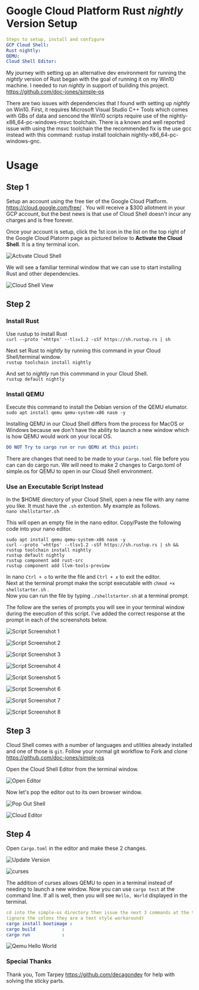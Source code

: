 # Google Cloud Platform Rust *nightly* Version Setup
```yaml
Steps to setup, install and configure  
GCP Cloud Shell:  
Rust nightly:  
QEMU:  
Cloud Shell Editor:  
```
  
My journey with setting up an alternative dev environment for running the *nightly* version of Rust began with the goal of running it on my Win10 machine. I needed to run *nightly* in support of building this project.  https://github.com/doc-jones/simple-os  
  
There are two issues with dependencies that I found with setting up *nightly* on Win10. First, it requires Microsoft Visual Studio C++ Tools which comes with GBs of data and sencond the Win10 scripts require use of the nightly-x86_64-pc-windows-msvc toolchain.  There is a known and well reported issue with using the msvc toolchain the the recommended fix is the use gcc instead with this command:  rustup install toolchain nightly-x86_64-pc-windows-gnc.  

# Usage  

## Step 1  

Setup an account using the free tier of the Google Cloud Platform. https://cloud.google.com/free/ . You will receive a $300 allotment in your GCP account, but the best news is that use of Cloud Shell doesn't incur any charges and is free forever.  

Once your account is setup, click the 1st icon in the list on the top right of the Google Cloud Platorm page as pictured below to **Activate the Cloud Shell**. It is a tiny terminal icon.  

![Activate Cloud Shell](https://user-images.githubusercontent.com/37349558/107147554-b3b64600-691c-11eb-8fd2-0b576af2da11.png)  

We will see a familiar terminal window that we can use to start installing Rust and other dependencies.  

![Cloud Shell View](https://user-images.githubusercontent.com/37349558/107151882-06026180-6933-11eb-99b2-640628512192.png)  

## Step 2

### Install Rust
  
Use rustup to install Rust  
`curl --proto '=https' --tlsv1.2 -sSf https://sh.rustup.rs | sh`  

Next set Rust to *nightly* by running this command in your Cloud Shell/terminal window.  
`rustup toolchain install nightly`

And set to *nightly* run this commmand in your Cloud Shell.  
`rustup default nightly`  

  
### Install QEMU
  
Execute this command to install the Debian version of the QEMU elumator.  
`sudo apt install qemu qemu-system-x86 nasm -y`  
  
Installing QEMU in our Cloud Shell differs from the process for MacOS or Windows because we don't have the ability to launch a new window which is how QEMU would work on your local OS.
```yaml
DO NOT Try to cargo run or run QEMU at this point:
```  
  
There are changes that need to be made to your `Cargo.toml` file before you can can do cargo run. We will need to make 2 changes to Cargo.toml of simple.os for QEMU to open in our Cloud Shell environment.  
  
  
### Use an Executable Script Instead
  
In the $HOME directory of your Cloud Shell, open a new file with any name you like. It must have the `.sh` extention.  My example as follows.  
`nano shellstarter.sh`  
  
This will open an empty file in the nano editor.  Copy/Paste the following code into your nano editor.  
```
sudo apt install qemu qemu-system-x86 nasm -y
curl --proto '=https' --tlsv1.2 -sSf https://sh.rustup.rs | sh &&
rustup toolchain install nightly
rustup default nightly
rustup component add rust-src
rustup component add llvm-tools-preview
```  
In nano `Ctrl + o` to write the file and `Ctrl + x` to exit the editor.   
Next at the terminal prompt make the script executable with `chmod +x shellstarter.sh` .  
Now you can run the file by typing `./shellstarter.sh` at a terminal prompt.  

The follow are the series of prompts you will see in your terminal window during the execution of this script.  I've added the correct response at the prompt in each of the screenshots below.  

![Script Screenshot 1](https://user-images.githubusercontent.com/37349558/107191485-3ccf8a80-69ba-11eb-9cab-3d982f48c8c7.png)
  
![Script Screenshot 2](https://user-images.githubusercontent.com/37349558/107191482-3c36f400-69ba-11eb-892e-d8299b708bf7.png)
  
![Script Screenshot 3](https://user-images.githubusercontent.com/37349558/107191481-3c36f400-69ba-11eb-8375-d5c34805db01.png)
  
![Script Screenshot 4](https://user-images.githubusercontent.com/37349558/107191479-3c36f400-69ba-11eb-8041-148ab8a3516c.png)
  
![Script Screenshot 5](https://user-images.githubusercontent.com/37349558/107191478-3c36f400-69ba-11eb-820d-6e5e79e06798.png)
  
![Script Screenshot 6](https://user-images.githubusercontent.com/37349558/107191488-3ccf8a80-69ba-11eb-85f5-d9030161a133.png)
  
![Script Screenshot 7](https://user-images.githubusercontent.com/37349558/107191487-3ccf8a80-69ba-11eb-9e96-dc4f986d0e66.png)
  
![Script Screenshot 8](https://user-images.githubusercontent.com/37349558/107191486-3ccf8a80-69ba-11eb-9282-7e90479788ee.png)
  
## Step 3  
  
Cloud Shell comes with a number of languages and utilities already installed and one of those is `git`.  Follow your normal git workflow to Fork and clone https://github.com/doc-jones/simple-os   
  
Open the Cloud Shell Editor from the terminal window.  
  
![Open Editor](https://user-images.githubusercontent.com/37349558/107153253-7365c080-693a-11eb-8ae5-db2e124c2929.png)
  
Now let's pop the editor out to its own browser window.  
  
![Pop Out Shell](https://user-images.githubusercontent.com/37349558/107153363-1ae2f300-693b-11eb-852f-762a4a852eb6.png)
  
![Cloud Editor](https://user-images.githubusercontent.com/37349558/107153420-875df200-693b-11eb-99b9-a2a6c58e2107.png)
  
## Step 4
  
Open `Cargo.toml` in the editor and make these 2 changes.  
  
![Update Version](https://user-images.githubusercontent.com/37349558/107197609-1877ac00-69c2-11eb-9e91-e51219d37a7a.png)

![curses](https://user-images.githubusercontent.com/37349558/107197612-1877ac00-69c2-11eb-81c4-572b69e8c8c2.png)
  
The addition of curses allows QEMU to open in a terminal instead of needing to launch a new window.  Now you can use `cargo test` at the command line. If all is well, then you will see `Hello, World` displayed in the terminal.  
  
```yaml
cd into the simple-os directory then issue the next 3 commands at the terminal prompt.  
(ignore the colons they are a text style workaround)
cargo install bootimage :
cargo build          :
cargo run            :
```
  
![Qemu Hello World](https://user-images.githubusercontent.com/37349558/107153969-5206d380-693e-11eb-960a-90c2ad32ebff.png)

### Special Thanks
  
Thank you, Tom Tarpey https://github.com/decagondev for help with solving the sticky parts.
